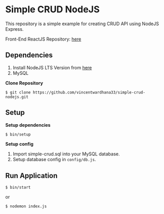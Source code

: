 # Simple CRUD NodeJS

This repository is a simple example for creating CRUD API using NodeJS Express.

Front-End ReactJS Repository: [here](https://github.com/vincentwardhana33/simple-crud-react.git)

## Dependencies

1. Install NodeJS LTS Version from [here](https://nodejs.org/en/download/)
2. MySQL

**Clone Repository**
```
$ git clone https://github.com/vincentwardhana33/simple-crud-nodejs.git
```

## Setup

**Setup dependencies**
```sh 
$ bin/setup
```

**Setup config**
1. Import simple-crud.sql into your MySQL database.
2. Setup database config in ```config/db.js```.



## Run Application
```
$ bin/start
```
or
```
$ nodemon index.js
```
